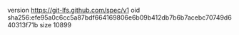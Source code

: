version https://git-lfs.github.com/spec/v1
oid sha256:efe95a0c6cc5a87bdf664169806e6b09b412db7b6b7acebc70749d640313f71b
size 10899
